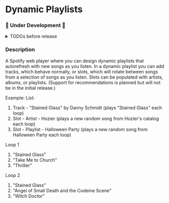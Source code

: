 # Dynamic Playlists

### 🚧 Under Development 🚧
<details>
<summary>TODOs before release</summary>

- Big
  - Testing
  - Spotify attributions & branding guidelines
  - complete landing page
  - deploy + ci/cd
- Med
  - finish error boundaries
  - Support drag n drop for slot positioning
  - separate playlist route so refresh doesn't take you away to home + back button to home
  - Styling on mobile (icons taking up too much space)
  - <details>
      <summary>bugfix: auto update positions when deleting slots</summary>
        copilot spit this out, investigate it  
        ```sql
          CREATE OR REPLACE FUNCTION update_slot_positions()
          RETURNS TRIGGER AS $$
          BEGIN
            UPDATE slots
            SET position = position - 1
            WHERE playlistid = OLD.playlistid AND position > OLD.position;
            RETURN OLD;
          END;
          $$ LANGUAGE plpgsql;
          CREATE TRIGGER update_slot_positions_trigger
          AFTER DELETE ON slots
          FOR EACH ROW
          EXECUTE FUNCTION update_slot_positions();
        ```
    </details>
- Smol
  - delete playlist
  - tooltips for buttons
  - Scrolling for longer playlists + remove scroll for playlist items
  - Play a specific track in a playlist
  - header nav
  - delete account

Misc Todos:
- Refactor pools
- add switch to web playback button
- shuffle
- submit feedback form
- bugfix: handle key error when adding two of identical slots
- figure out redirect using router-dom

</details>

### Description
A Spotify web player where you can design dynamic playlists that autorefresh with new songs as you listen.
In a dynamic playlist you can add tracks, which behave normally, or slots, which will rotate between songs from a selection of songs as you listen. Slots can be populated with artists, albums, or playlists. (Support for recommendations is planned but will not be in the initial release.)

Example: 
List:
1. Track - "Stained Glass" by Danny Schmidt (plays "Stained Glass" each loop)
2. Slot - Artist - Hozier (plays a new random song from Hozier's catalog each loop)
3. Slot - Playlist - Halloween Party (plays a new random song from Halloween Party each loop)

Loop 1
1. "Stained Glass"
2. "Take Me to Church"
3. "Thriller"

Loop 2
1. "Stained Glass"
2. "Angel of Small Death and the Codeine Scene"
3. "Witch Doctor"
